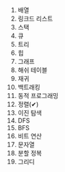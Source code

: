 1. 배열
2. 링크드 리스트
3. 스택
4. 큐
5. 트리
6. 힙
7. 그래프
8. 해쉬 테이블
9. 재귀
10. 백트래킹
11. 동적 프로그래밍
12. 정렬(✔)
13. 이진 탐색
14. DFS
15. BFS
16. 비트 연산
17. 문자열
18. 분할 정복
19. 그리디
